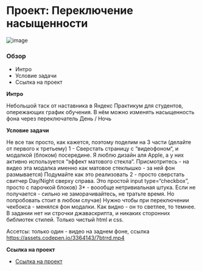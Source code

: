 # Проект: Переключение насыщенности

![image](https://raw.githubusercontent.com/DimDimShishkov/dayNight/main/dayNight.gif)

### Обзор

- Интро
- Условие задачи
- Ссылка на проект

**Интро**

Небольшой таск от наставника в Яндекс Практикум для студентов, опережающих график обучения.
В нём можно изменять насыщенность фона через переключатель День / Ночь

**Условие задачи**

Не все так просто, как кажется, поэтому поделим на 3 части (делайте от первого к третьему)
1 - Сверстать страницу с “видеофоном“, и модалкой (блоком) посередине. Я люблю дизайн аля Apple, а у них активно используется “эффект матового стекла“. Присмотритесь - на видео эта модалка именно как матовое стеклышко - за ней фон размывается) Подумайте как это реализовать
2 - просто сверстать свитчер Day/Night сверху справа. Это простой input type=“checkbox”, просто с парочкой блоков)
3\* - воообще нетривиальная штука. Если не получается - сильно не заморачивайтесь, не тратьте время. Но попробовать стоит в любом случае) Нужно чтобы при переключении чекбокса - менялся фон модалки. Как видно - он то светлее, то темнее.
В задании нет ни строчки джаваскрипта, и никаких сторонних библиотек стилей. Только чистый html и css.

Ассетсы: только один - видео на заднем фоне, ссылка
https://assets.codepen.io/3364143/7btrrd.mp4

**Ссылка на проект**

- [Ссылка на проект](https://dimdimshishkov.github.io/dayNight/)
